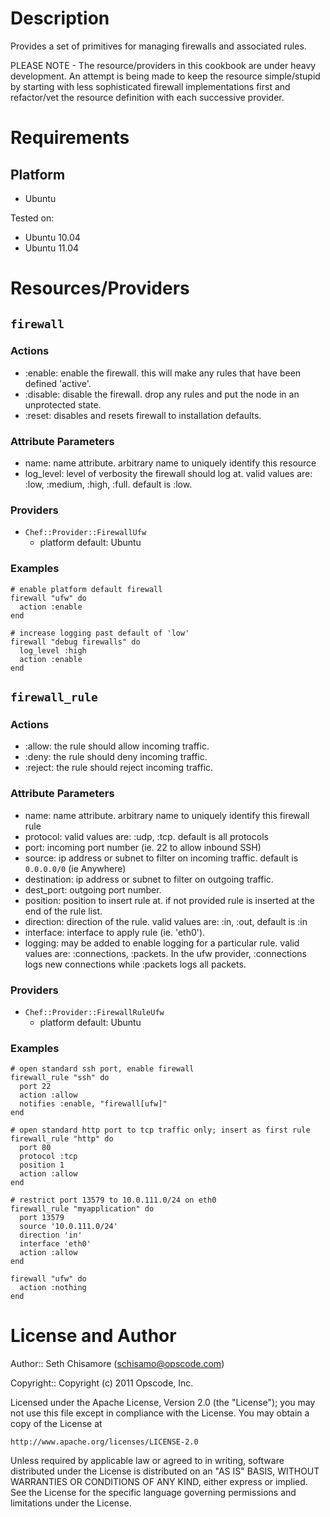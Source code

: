 Description
===========

Provides a set of primitives for managing firewalls and associated rules.

PLEASE NOTE - The resource/providers in this cookbook are under heavy development.
An attempt is being made to keep the resource simple/stupid by starting with less
sophisticated firewall implementations first and refactor/vet the resource definition
with each successive provider.

Requirements
============

Platform
--------

* Ubuntu

Tested on:

* Ubuntu 10.04
* Ubuntu 11.04

Resources/Providers
===================

`firewall`
----------

### Actions

- :enable: enable the firewall.  this will make any rules that have been defined 'active'.
- :disable: disable the firewall. drop any rules and put the node in an unprotected state.
- :reset: disables and resets firewall to installation defaults.

### Attribute Parameters

- name: name attribute. arbitrary name to uniquely identify this resource
- log_level: level of verbosity the firewall should log at. valid values are: :low, :medium, :high, :full. default is :low.

### Providers

- `Chef::Provider::FirewallUfw`
    - platform default: Ubuntu

### Examples

    # enable platform default firewall
    firewall "ufw" do
      action :enable
    end

    # increase logging past default of 'low'
    firewall "debug firewalls" do
      log_level :high
      action :enable
    end

`firewall_rule`
---------------

### Actions

- :allow: the rule should allow incoming traffic.
- :deny: the rule should deny incoming traffic.
- :reject: the rule should reject incoming traffic.

### Attribute Parameters

- name: name attribute. arbitrary name to uniquely identify this firewall rule
- protocol: valid values are: :udp, :tcp. default is all protocols
- port: incoming port number (ie. 22 to allow inbound SSH)
- source: ip address or subnet to filter on incoming traffic. default is `0.0.0.0/0` (ie Anywhere)
- destination: ip address or subnet to filter on outgoing traffic.
- dest_port: outgoing port number.
- position: position to insert rule at. if not provided rule is inserted at the end of the rule list.
- direction: direction of the rule. valid values are: :in, :out, default is :in
- interface: interface to apply rule (ie. 'eth0').
- logging: may be added to enable logging for a particular rule. valid values are: :connections, :packets. In the ufw provider, :connections logs new connections while :packets logs all packets.

### Providers

- `Chef::Provider::FirewallRuleUfw`
    - platform default: Ubuntu

### Examples

    # open standard ssh port, enable firewall
    firewall_rule "ssh" do
      port 22
      action :allow
      notifies :enable, "firewall[ufw]"
    end

    # open standard http port to tcp traffic only; insert as first rule
    firewall_rule "http" do
      port 80
      protocol :tcp
      position 1
      action :allow
    end

    # restrict port 13579 to 10.0.111.0/24 on eth0
    firewall_rule "myapplication" do
      port 13579
      source '10.0.111.0/24'
      direction 'in'
      interface 'eth0'
      action :allow
    end

    firewall "ufw" do
      action :nothing
    end

License and Author
==================

Author:: Seth Chisamore (<schisamo@opscode.com>)

Copyright:: Copyright (c) 2011 Opscode, Inc.

Licensed under the Apache License, Version 2.0 (the "License");
you may not use this file except in compliance with the License.
You may obtain a copy of the License at

    http://www.apache.org/licenses/LICENSE-2.0

Unless required by applicable law or agreed to in writing, software
distributed under the License is distributed on an "AS IS" BASIS,
WITHOUT WARRANTIES OR CONDITIONS OF ANY KIND, either express or implied.
See the License for the specific language governing permissions and
limitations under the License.
